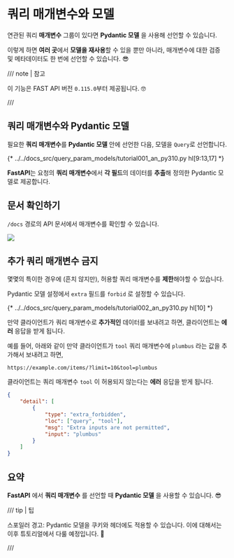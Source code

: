 # 쿼리 매개변수와 모델

연관된 쿼리 **매개변수** 그룹이 있다면 **Pydantic 모델** 을 사용해 선언할 수 있습니다.

이렇게 하면 **여러 곳**에서 **모델을 재사용**할 수 있을 뿐만 아니라, 매개변수에 대한 검증 및 메타데이터도 한 번에 선언할 수 있습니다. 😎

/// note | 참고

이 기능은 FAST API 버전 `0.115.0`부터 제공됩니다. 🤓

///

## 쿼리 매개변수와 Pydantic 모델

필요한 **쿼리 매개변수**를 **Pydantic 모델** 안에 선언한 다음, 모델을 `Query`로 선언합니다.

{* ../../docs_src/query_param_models/tutorial001_an_py310.py hl[9:13,17] *}

**FastAPI**는 요청의 **쿼리 매개변수**에서 **각 필드**의 데이터를 **추출**해 정의한 Pydantic 모델로 제공합니다.

## 문서 확인하기

`/docs` 경로의 API 문서에서 매개변수를 확인할 수 있습니다.

<div class="screenshot">
<img src="/img/tutorial/query-param-models/image01.png">
</div>

## 추가 쿼리 매개변수 금지

몇몇의 특이한 경우에 (흔치 않지만), 허용할 쿼리 매개변수를 **제한**해야할 수 있습니다.

Pydantic 모델 설정에서 `extra` 필드를 `forbid` 로 설정할 수 있습니다.

{* ../../docs_src/query_param_models/tutorial002_an_py310.py hl[10] *}

만약 클라이언트가 쿼리 매개변수로 **추가적인** 데이터를 보내려고 하면, 클라이언트는 **에러** 응답을 받게 됩니다.

예를 들어, 아래와 같이 만약 클라이언트가 `tool` 쿼리 매개변수에 `plumbus` 라는 값을 추가해서 보내려고 하면,

```http
https://example.com/items/?limit=10&tool=plumbus
```

클라이언트는 쿼리 매개변수 `tool` 이 허용되지 않는다는 **에러** 응답을 받게 됩니다.

```json
{
    "detail": [
        {
            "type": "extra_forbidden",
            "loc": ["query", "tool"],
            "msg": "Extra inputs are not permitted",
            "input": "plumbus"
        }
    ]
}
```

## 요약

**FastAPI** 에서 **쿼리 매개변수** 를 선언할 때 **Pydantic 모델** 을 사용할 수 있습니다. 😎

/// tip | 팁

스포일러 경고: Pydantic 모델을 쿠키와 헤더에도 적용할 수 있습니다. 이에 대해서는 이후 튜토리얼에서 다룰 예정입니다. 🤫

///
